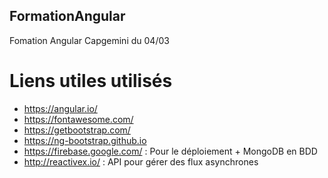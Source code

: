 ## FormationAngular
Fomation Angular Capgemini du 04/03

# Liens utiles utilisés 

* https://angular.io/
* https://fontawesome.com/
* https://getbootstrap.com/
* https://ng-bootstrap.github.io
* https://firebase.google.com/ : Pour le déploiement + MongoDB en BDD
* http://reactivex.io/ : API pour gérer des flux asynchrones